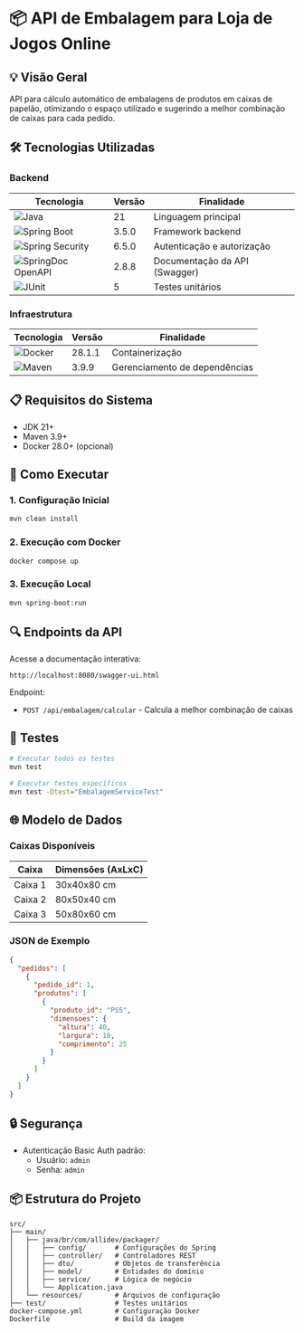# 📦 API de Embalagem para Loja de Jogos Online

## 💡 Visão Geral
API para cálculo automático de embalagens de produtos em caixas de papelão, otimizando o espaço utilizado e sugerindo a melhor combinação de caixas para cada pedido.

## 🛠️ Tecnologias Utilizadas

### Backend
| Tecnologia | Versão | Finalidade |
|------------|--------|------------|
| ![Java](https://img.shields.io/badge/Java-21-007396?logo=openjdk) | 21 | Linguagem principal |
| ![Spring Boot](https://img.shields.io/badge/Spring_Boot-3.5.0-6DB33F?logo=spring) | 3.5.0 | Framework backend |
| ![Spring Security](https://img.shields.io/badge/Spring_Security-6.5.0-6DB33F?logo=spring) | 6.5.0 | Autenticação e autorização |
| ![SpringDoc OpenAPI](https://img.shields.io/badge/SpringDoc-2.8.8-6DB33F?logo=swagger) | 2.8.8 | Documentação da API (Swagger) |
| ![JUnit](https://img.shields.io/badge/JUnit-5-25A162?logo=junit5) | 5 | Testes unitários |

### Infraestrutura
| Tecnologia | Versão | Finalidade |
|------------|--------|------------|
| ![Docker](https://img.shields.io/badge/Docker-28.1.1-2496ED?logo=docker) | 28.1.1 | Containerização |
| ![Maven](https://img.shields.io/badge/Maven-3.9.9-C71A36?logo=apachemaven) | 3.9.9 | Gerenciamento de dependências |

## 📋 Requisitos do Sistema
- JDK 21+
- Maven 3.9+
- Docker 28.0+ (opcional)

## 🚀 Como Executar

### 1. Configuração Inicial
```bash
mvn clean install
```

### 2. Execução com Docker
```bash
docker compose up
```

### 3. Execução Local
```bash
mvn spring-boot:run
```

## 🔍 Endpoints da API

Acesse a documentação interativa:
```
http://localhost:8080/swagger-ui.html
```

Endpoint:
- `POST /api/embalagem/calcular` - Calcula a melhor combinação de caixas

## 🧪 Testes
```bash
# Executar todos os testes
mvn test

# Executar testes específicos
mvn test -Dtest="EmbalagemServiceTest"
```

## 🌐 Modelo de Dados

### Caixas Disponíveis
| Caixa | Dimensões (AxLxC) |
|-------|------------------|
| Caixa 1 | 30x40x80 cm |
| Caixa 2 | 80x50x40 cm |
| Caixa 3 | 50x80x60 cm |

### JSON de Exemplo
```json
{
  "pedidos": [
    {
      "pedido_id": 1,
      "produtos": [
        {
          "produto_id": "PS5",
          "dimensoes": {
            "altura": 40,
            "largura": 10,
            "comprimento": 25
          }
        }
      ]
    }
  ]
}
```

## 🔒 Segurança
- Autenticação Basic Auth padrão:
  - Usuário: `admin`
  - Senha: `admin`

## 📦 Estrutura do Projeto
```
src/
├── main/
│   ├── java/br/com/allidev/packager/
│   │   ├── config/       # Configurações do Spring
│   │   ├── controller/   # Controladores REST
│   │   ├── dto/          # Objetos de transferência
│   │   ├── model/        # Entidades do domínio
│   │   ├── service/      # Lógica de negócio
│   │   └── Application.java
│   └── resources/        # Arquivos de configuração
├── test/                 # Testes unitários
docker-compose.yml        # Configuração Docker
Dockerfile                # Build da imagem
```
